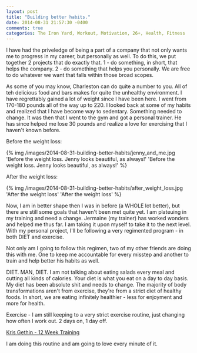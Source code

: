 ```yaml
---
layout: post
title: "Building better habits."
date: 2014-08-31 21:57:30 -0400
comments: true
categories: The Iron Yard, Workout, Motivation, 26+, Health, Fitness
---
```


I have had the priveledge of being a part of a company that not only wants me to progress in my career, but personally as well. To do this, we put together 2 projects that do exactly that. 1 - do something, in short, that helps the company. 2 - do something that helps you personally. We are free to do whatever we want that falls within those broad scopes.

As some of you may know, Charleston can do quite a number to you. All of teh delicious food and bars makes for quite the unhealthy environment. I have regrettably gained a lot of weight since I have been here. I went from 170-180 pounds all of the way up to 220. I looked back at some of my habits and realized that I have become way to sedentary. Something needed to change. It was then that I went to the gym and got a personal trainer. He has since helped me lose 30 pounds and realize a love for exercising that I haven't known before.

Before the weight loss:

{% img /images/2014-08-31-building-better-habits/jenny_and_me.jpg 'Before the weight loss. Jenny looks beautiful, as always!' 'Before the weight loss. Jenny looks beautiful, as always!' %}

After the weight loss:

{% img /images/2014-08-31-building-better-habits/after_weight_loss.jpg 'After the weight loss' 'After the weight loss' %}


Now, I am in better shape then I was in before (a WHOLE lot better), but there are still some goals that haven't been met quite yet. I am plateuing in my training and need a change. Jermaine (my trainer) has worked wonders and helped me thus far. I am taking it upon myself to take it to the next level. With my personal project, I'll be following a very regimented program - in both DIET and exercise. 

Not only am I going to follow this regimen, two of my other friends are doing this with me. One to keep me accountable for every misstep and another to train and help better his habits as well.

DIET. MAN, DIET. I am not talking about eating salads every meal and cutting all kinds of calories. Your diet is what you eat on a day to day basis. My diet has been absolute shit and needs to change. The majority of body transformations aren't from exercise, they're from a strict diet of healthy foods.  In short, we are eating infinitely healthier - less for enjoyment and more for health.

Exercise - I am still keeping to a very strict exercise routine, just changing how often I work out. 2 days on, 1 day off. 

[Kris Gethin - 12 Week Training](http://www.bodybuilding.com/fun/kris-gethin-12-week-daily-trainer.html)

I am doing this routine and am going to love every minute of it.





